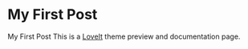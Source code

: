# My First Post


My First Post
This is a [LoveIt](https://github.com/dillonzq/LoveIt) theme preview and documentation page.

<!--more-->